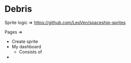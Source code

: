 # Debris




Sprite logic => https://github.com/LeoVen/spaceship-sprites


Pages =>
- Create sprite
- My dashboard
    - Consists of 
- 